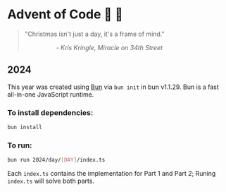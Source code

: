 # Advent of Code 🎄 🎁
> "Christmas isn't just a day, it's a frame of mind."
> 
> &nbsp;&nbsp;&nbsp;&nbsp;&nbsp;&nbsp;&nbsp;&nbsp;&nbsp;&nbsp;&nbsp;&nbsp;&nbsp;&nbsp;&nbsp;&nbsp;&nbsp;&nbsp;_- Kris Kringle, Miracle on 34th Street_

## 2024
This year was created using [Bun](https://bun.sh) via `bun init` in bun v1.1.29. Bun is a fast all-in-one JavaScript runtime.  

### To install dependencies:
```bash
bun install
```

### To run:
```bash
bun run 2024/day/[DAY]/index.ts
```
Each `index.ts` contains the implementation for Part 1 and Part 2; Runing `index.ts` will solve both parts.
